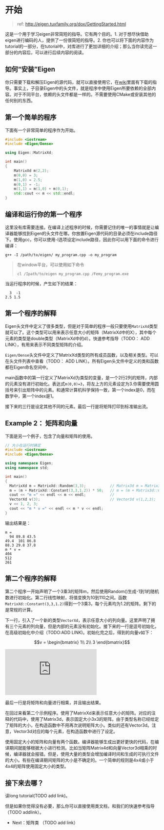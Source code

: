 # 开始

> ref: http://eigen.tuxfamily.org/dox/GettingStarted.html

这是一个用于学习eigen非常简短的指导。它有两个目的。1. 对于想尽快借助eigen进行编码的人，提供了一份很简短的指导。2. 你也可以将下面的内容作为tutorial的一部分，在tutorial中，对库进行了更加详细的介绍；那么当你读完这一部分的内容后，可以进行后续内容的阅读。

## 如何“安装”Eigen

你只需要下载和解压Eigen的源代码，就可以直接使用它，在[wiki](http://eigen.tuxfamily.org/index.php?title=Main_Page#Download)里面有下载的指导。事实上，子目录Eigen中的头文件，就是程序中使用Eigen所要依赖的全部内容。对于不同平台，依赖的头文件都是一样的。不需要使用CMake或安装其他的任何别的东西。

## 第一个简单的程序

下面有一个非常简单的程序作为开始。

```c++
#include <iostream>
#include <Eigen/Dense>

using Eigen::MatrixXd;

int main()
{
    MatrixXd m(2,2);
    m(0,0) = 3;
    m(1,0) = 2.5;
    m(0,1) = -1;
    m(1,1) = m(1,0) + m(0,1);
    std::cout << m << std::endl;
}
```

## 编译和运行你的第一个程序

这里没有库需要连接。在编译上述程序的时候，你需要记住的唯一的事情就是让编译器能够找到Eigen的头文件在哪。你放置Eigen源代码的目录必须在include路径下。使用gcc，你可以使用-I选项设定include路径，因此你可以用下面的命令进行编译：

    g++ -I /path/to/eigen/ my_program.cpp -o my_program

> 在window平台，可以使用如下命令
> 
> `cl /Ipath/to/eigen my_program.cpp /Femy_program.exe`

当运行程序的时候，产生如下的结果：

```
  3  -1
2.5 1.5
```

## 第一个程序的解释

Eigen头文件中定义了很多类型，但是对于简单的程序一般只要使用`MatrixXd`类型就可以了。这个类型可以用来表示任意大小的矩阵（MatrixXd中的X），其中每个元素的类型是double类型（MatrixXd中的d）。快速参考指导（TODO： ADD LINK），有用来表示不同类型矩阵的介绍。

`Eigen/Dense`头文件中定义了MatrixXd类型的所有成员函数，以及相关类型。可以在头文件列表中查看（TODO： ADD LINK）。所有Eigen头文件中定义的类和函数都在Eigen命名空间中。

main函数中的第一行定义了MatrixXd为类型的变量，是一个2行2列的矩阵，内部的元素没有进行初始化。表达式`m(0,0)=3`，将左上方的元素设定为3.你需要使用圆括号来引出矩阵中的元素。和通常计算机科学保持一致，第一个index是0，而在数学中，第一个index是1。

接下来的三行是设定其他不同的元素。最后一行是将矩阵打印到标准输出流。

## Example 2： 矩阵和向量

下面是另一个例子，包含了向量和矩阵的使用。

```c++
// 大小在运行时确定
#include <iostream>
#include <Eigen/Dense>

using namespace Eigen;
using namespace std;

int main()
{
  MatrixXd m = MatrixXd::Random(3,3);           // Matrix3d m = Matrix3d::Random();
  m = (m + MatrixXd::Constant(3,3,1.2)) * 50;   // m = (m + Matrix3d::Constant(1.2)) * 50;
  cout << "m =" << endl << m << endl;           // 
  VectorXd v(3);                                // Vector3d v(1,2,3);
  v << 1, 2, 3;
  cout << "m * v =" << endl << m * v << endl;
}
```

输出结果是：

```
m =
  94 89.8 43.5
49.4  101 86.8
88.3 29.8 37.8
m * v =
404
512
261
```

## 第二个程序的解释

第二个程序一开始声明了一个3乘3的矩阵m，然后使用Random()生成-1到1的随机数进行初始化。第二行线性映射，将值变换为10到110之间。函数`MatrixXd::Constant(3,3,1.2)`得到一个3乘3，每个元素均为1.2的矩阵。剩下的是常规的计算。

下一行，引入了一个新的类型`VectorXd`，表示任意大小的列向量。这里声明了拥有三个元素的列向量，但是内部的元素没有初始化。接下来的一行是逗号初始化，在高级初始化中介绍（TODO:ADD LINK)。初始化完之后，得到的向量v如下：

```math
v = \begin{bmatrix}
1\\
2\\ 
3
\end{bmatrix}
```

![](http://latex.codecogs.com/gif.latex?v%20%3D%20%5Cbegin%7Bbmatrix%7D%201%5C%5C%202%5C%5C%203%20%5Cend%7Bbmatrix%7D)

最后一行是将矩阵和向量进行相乘，并且输出结果。

在回过来看第二个示例程序。使用了MatrixXd来表示任意大小的矩阵。对应的注释的代码中，使用了Matrix3d，表示固定大小3x3的矩阵。由于类型名称已经给定了矩阵的大小，在构造函数中不用再次说明矩阵大小。类似的还有Vector3d。注意，Vector3d对应的每个元素，在构造函数中进行了设定。

使用固定大小的矩阵和向量有两个函数。编译器能够生成出更好更快的代码，在编译期间就能够根据大小进行检测。比如当矩阵Matrix4d和向量Vector3d相乘的时候，编译器就会报错。但是，使用大量的类型会增加编译时间和生成的可执行文件的大小。有些在编译期间矩阵的大小是不确定的。一个简单的规则是4x4或小于4x4的矩阵使用固定大小的类型。

## 接下来去哪？

读long tutorial(TODO add link)。

但是如果你觉得没有必要，那么你可以直接使用类文档，和我们的快速参考指导（TODO addlink）。

- Next：矩阵类 （TODO add link）
